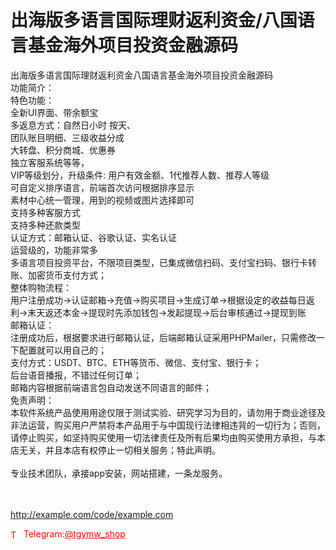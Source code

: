 # 出海版多语言国际理财返利资金/八国语言基金海外项目投资金融源码

出海版多语言国际理财返利资金八国语言基金海外项目投资金融源码<br>功能简介：<br>特色功能：<br>全新UI界面、带余额宝<br>多返息方式：自然日小时 按天、<br>团队账目明细、三级收益分成<br>大转盘、积分商城、优惠券<br>独立客服系统等等，<br>VIP等级划分，升级条件: 用户有效金额、1代推荐人数、推荐人等级<br>可自定义排序语言，前端首次访问根据排序显示<br>素材中心统一管理，用到的视频或图片选择即可<br>支持多种客服方式<br>支持多种还款类型<br>认证方式：邮箱认证、谷歌认证、实名认证<br>运营级的，功能非常多<br>多语言项目投资平台，不限项目类型，已集成微信扫码、支付宝扫码、银行卡转账、加密货币支付方式；<br>整体购物流程：<br>用户注册成功-&gt;认证邮箱-&gt;充值-&gt;购买项目-&gt;生成订单-&gt;根据设定的收益每日返利-&gt;末天返还本金-&gt;提现时先添加钱包-&gt;发起提现-&gt;后台审核通过-&gt;提现到账<br>邮箱认证：<br>注册成功后，根据要求进行邮箱认证，后端邮箱认证采用PHPMailer，只需修改一下配置就可以用自己的；<br>支付方式：USDT、BTC、ETH等货币、微信、支付宝、银行卡；<br>后台语音播报，不错过任何订单；<br>邮箱内容根据前端语言包自动发送不同语言的邮件；<br>免责声明：<br>  本软件系统产品使用用途仅限于测试实验、研究学习为目的，请勿用于商业途径及非法运营，购买用户严禁将本产品用于与中国现行法律相违背的一切行为；否则，请停止购买，如坚持购买使用一切法律责任及所有后果均由购买使用方承担，与本店无关，并且本店有权停止一切相关服务；特此声明。<br><br>专业技术团队，承接app安装，网站搭建，一条龙服务。<br><br><br>

http://example.com/code/example.com







<p style="color: red;"><img src="https://cdn-icons-png.flaticon.com/512/2111/2111646.png" alt="Telegram Icon" style="width: 16px; vertical-align: middle; margin-right: 5px;">Telegram:<a href="https://t.me/tgymw_shop" style="color: red;">@tgymw_shop</a></p>
